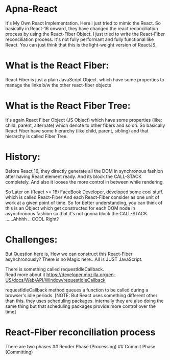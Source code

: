 # Apna-React

It's My Own React Implementation.
Here i just tried to mimic the React.
So basically in React-16 onward, they have changed the react reconciliation process by using
the React-Fiber Object. I just tried to write the React-Fiber reconciliation process.
It's not fully performant and fully functional like React. You can just think that this is the light-weight version of ReactJS.

# What is the React Fiber:

React Fiber is just a plain JavaScript Object.
which have some properties to manage the links b/w the other react-fiber objects

# What is the React Fiber Tree:

It's again React Fiber Object (JS Object) which have some properties
(like: child, parent, alternate) which denote to other fibers and so on.
So basically React Fiber have some hierarchy (like child, parent, sibling)
and that hierarchy is called Fiber Tree.

# History:

Before React 16, they directly generate all the DOM in synchronous fashion after having React element ready. And its block the CALL-STACK completely. And also it looses the more control in between while rendering.

So Later on (React >= 16) FaceBook Developer, developed some cool stuff.
which is called React-Fiber And each React-Fiber consider as one unit of work at a given point of time.
So for better understanding, you can think of this is an Object which get constructed for each DOM node in asynchronous fashion so that it's not gonna block the CALL-STACK. ......Ahhhh .. COOL Right?

# Challenges:

But Question here is, How we can construct this React-Fiber asynchronously?
There is no Magic here.. All is JUST JavaScript.

There is something called requestIdleCallback.\
Read more about it https://developer.mozilla.org/en-US/docs/Web/API/Window/requestIdleCallback

requestIdleCallback method queues a function to be called during a browser's idle periods.
[NOTE: But React uses something different other than this. they uses scheduling packages. internally
they are also doing the same thing but that scheduling packages provide more control over the time]

# React-Fiber reconciliation process

There are two phases ## Render Phase (Processing) ## Commit Phase (Committing)
